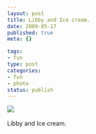 ```yaml
--- 
layout: post
title: Libby and Ice cream.
date: 2009-05-17
published: true
meta: {}

tags: 
- fun
type: post
categories: 
- fun
- photo
status: publish
---
```

![](http://media.eick.us/2011/05/4Lbi8pbnEnlxriwjs4MDJwg9o1_500.jpg)<br /><br />Libby and Ice cream.
